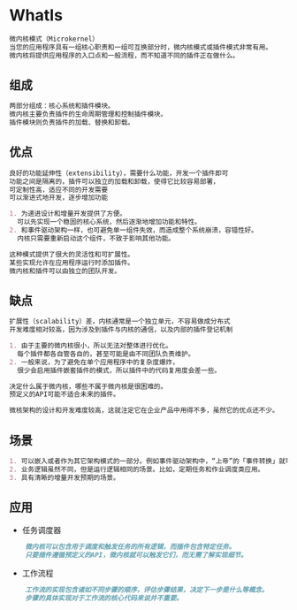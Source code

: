 # WhatIs
```md
微内核模式（Microkernel）
当您的应用程序具有一组核心职责和一组可互换部分时，微内核模式或插件模式非常有用。
微内核将提供应用程序的入口点和一般流程，而不知道不同的插件正在做什么。
```
## 组成
```md
两部分组成：核心系统和插件模块。
微内核主要负责插件的生命周期管理和控制插件模块。
插件模块则负责插件的加载、替换和卸载。
```
## 优点
```md
良好的功能延伸性（extensibility），需要什么功能，开发一个插件即可
功能之间是隔离的，插件可以独立的加载和卸载，使得它比较容易部署，
可定制性高，适应不同的开发需要
可以渐进式地开发，逐步增加功能
```
```md
1. 为递进设计和增量开发提供了方便。
  可以先实现一个稳固的核心系统，然后逐渐地增加功能和特性。
2. 和事件驱动架构一样，也可避免单一组件失效，而造成整个系统崩溃，容错性好。
  内核只需要重新启动这个组件，不致于影响其他功能。
```
```md
这种模式提供了很大的灵活性和可扩展性。
某些实现允许在应用程序运行时添加插件。
微内核和插件可以由独立的团队开发。
```
## 缺点
```md
扩展性（scalability）差，内核通常是一个独立单元，不容易做成分布式
开发难度相对较高，因为涉及到插件与内核的通信，以及内部的插件登记机制
```
```md
1. 由于主要的微内核很小，所以无法对整体进行优化。
  每个插件都各自管各自的，甚至可能是由不同团队负责维护。
2. 一般来说，为了避免在单个应用程序中的复杂度爆炸，
  很少会启用插件嵌套插件的模式，所以插件中的代码复用度会差一些。
```
```md
决定什么属于微内核，哪些不属于微内核是很困难的。
预定义的API可能不适合未来的插件。
```
```md
微核架构的设计和开发难度较高，这就注定它在企业产品中用得不多，虽然它的优点还不少。
```
## 场景
```md
1. 可以嵌入或者作为其它架构模式的一部分。例如事件驱动架构中，“上帝”的「事件转换」就可以使用微内核架构实现。
2. 业务逻辑虽然不同，但是运行逻辑相同的场景。比如，定期任务和作业调度类应用。
3. 具有清晰的增量开发预期的场景。
```
## 应用
* 任务调度器
```md
	微内核可以包含用于调度和触发任务的所有逻辑，而插件包含特定任务。
	只要插件遵循预定义的API，微内核就可以触发它们，而无需了解实现细节。
```
* 工作流程
```md
	工作流的实现包含诸如不同步骤的顺序，评估步骤结果，决定下一步是什么等概念。
	步骤的具体实现对于工作流的核心代码来说并不重要。
```